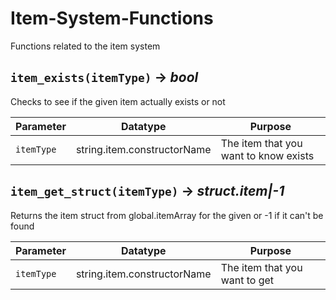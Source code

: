 # Item-System-Functions
Functions related to the item system

## `item_exists(itemType)` → *bool*
Checks to see if the given item actually exists or not

| Parameter | Datatype  | Purpose |
|-----------|-----------|---------|
|`itemType` |string.item.constructorName |The item that you want to know exists |

## `item_get_struct(itemType)` → *struct.item|-1*
Returns the item struct from global.itemArray for the given or -1 if it can't be found

| Parameter | Datatype  | Purpose |
|-----------|-----------|---------|
|`itemType` |string.item.constructorName |The item that you want to get |
